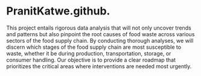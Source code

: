 # PranitKatwe.github.
This project entails rigorous data analysis that will not only uncover trends and patterns but also pinpoint the root causes of food waste across various sectors of the food supply chain. By conducting thorough analyses, we will discern which stages of the food supply chain are most susceptible to waste, whether it be during production, transportation, storage, or consumer handling. Our objective is to provide a clear roadmap that prioritizes the critical areas where interventions are needed most urgently.
